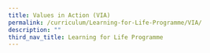 ```yaml
---
title: Values in Action (VIA)
permalink: /curriculum/Learning-for-Life-Programme/VIA/
description: ""
third_nav_title: Learning for Life Programme
---
```

